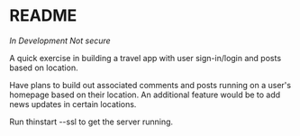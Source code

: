 # README

<!-- This README would normally document whatever steps are necessary to get the
application up and running.

Things you may want to cover:

* Ruby version

* System dependencies

* Configuration

* Database creation

* Database initialization

* How to run the test suite

* Services (job queues, cache servers, search engines, etc.)

* Deployment instructions

* ... -->

*In Development* *Not secure* 

A quick exercise in building a travel app with user sign-in/login and posts based on location. 

Have plans to build out associated comments and posts running on a user's homepage based on their location. An additional feature would be to add news updates in certain locations.

Run thinstart --ssl to get the server running. 
